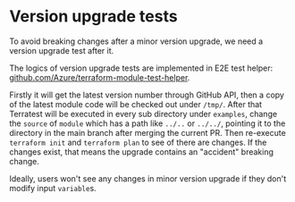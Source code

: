 # Version upgrade tests

To avoid breaking changes after a minor version upgrade, we need a version upgrade test after it.

The logics of version upgrade tests are implemented in E2E test helper: [github.com/Azure/terraform-module-test-helper](https://github.com/Azure/terraform-module-test-helper).

Firstly it will get the latest version number through GitHub API, then a copy of the latest module code will be checked out under `/tmp/`. After that Terratest will be executed in every sub directory under `examples`, change the `source` of `module` which has a path like `../..` or `../../`, pointing it to the directory in the main branch after merging the current PR. Then re-execute `terraform init` and `terraform plan` to see of there are changes. If the changes exist, that means the upgrade contains an "accident" breaking change.

Ideally, users won't see any changes in minor version upgrade if they don't modify input `variable`s.
